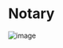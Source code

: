 # Notary
![image](https://github.com/Akloaman/notary/assets/132674751/7d3264de-597d-450b-9e70-7da14e7af071)
